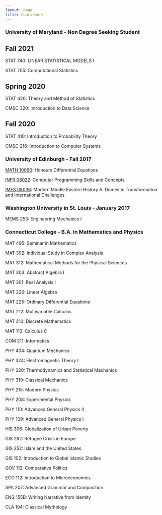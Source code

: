 ```yaml
---
layout: page
title: Coursework
---
```

### University of Maryland - Non Degree Seeking Student

## Fall 2021

STAT 740: LINEAR STATISTICAL MODELS I

STAT 705: Computational Statistics

## Spring 2020

STAT 420: Theory and Method of Statistics

CMSC 320: Introduction to Data Science

## Fall 2020

STAT 410: Introduction to Probability Theory

CMSC 216: Introduction to Computer Systems

### University of Edinburgh - Fall 2017

[MATH 10066](http://www.drps.ed.ac.uk/17-18/dpt/cxmath10066.htm): Honours Differential Equations

[INFR 08022](http://www.drps.ed.ac.uk/17-18/dpt/cxinfr08022.htm): Computer Programming Skills and Concepts

[IMES 08036](http://www.drps.ed.ac.uk/17-18/dpt/cximes08036.htm): Modern Middle Eastern History A: Domestic Transformation and International Challenges

### Washington University in St. Louis - January 2017

MEMS 253: Engineering Mechanics I

### Connecticut College - B.A. in Mathematics and Physics

MAT 495: Seminar in Mathematics

MAT 392: Individual Study in Complex Analysis

MAT 312: Mathematical Methods for the Physical Sciences

MAT 303: Abstract Algebra I

MAT 301: Real Analysis I

MAT 226: Linear Algebra

MAT 225: Ordinary Differential Equations

MAT 212: Multivariable Calculus

MAT 210: Discrete Mathematics

MAT 113: Calculus C

COM 211: Informatics

PHY 404: Quantum Mechanics

PHY 324: Electromagnetic Theory I

PHY 320: Thermodynamics and Statistical Mechanics

PHY 319: Classical Mechanics

PHY 215: Modern Physics

PHY 208: Experimental Physics

PHY 110: Advanced General Physics II

PHY 109: Advanced General Physics I

HIS 306: Globalization of Urban Poverty

GIS 262: Refugee Crisis in Europe

GIS 252: Islam and the United States

GIS 102: Introduction to Global Islamic Studies

GOV 112: Comparative Politics

ECO 112: Introduction to Microeconomics

SPA 207: Advanced Grammar and Composition

ENG 155B: Writing Narrative from Identity

CLA 104: Classical Mythology